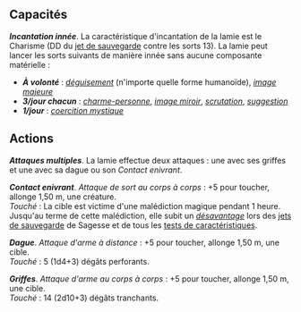 ## Capacités
_**Incantation innée**_. La caractéristique d'incantation de la lamie est le Charisme (DD du [jet de sauvegarde](/utiliser-les-caracteristiques/#jets-de-sauvegarde) contre les sorts 13). La lamie peut lancer les sorts suivants de manière innée sans aucune composante matérielle :
* _**À volonté**_ : [_déguisement_](/grimoire/deguisement/) (n'importe quelle forme humanoïde), [_image majeure_](/grimoire/image-majeure/)
* _**3/jour chacun**_ : [_charme-personne_](/grimoire/charme-personne/), [_image miroir_](/grimoire/image-miroir/), [_scrutation_](/grimoire/scrutation/), [_suggestion_](/grimoire/suggestion/)
* _**1/jour**_ : [_coercition mystique_](/grimoire/coercition-mystique/)

## Actions
_**Attaques multiples**_. La lamie effectue deux attaques : une avec ses griffes et une avec sa dague ou son _Contact enivrant_.

_**Contact enivrant**_. _Attaque de sort au corps à corps_ : +5 pour toucher, allonge 1,50 m, une créature.  
_Touché_ : La cible est victime d'une malédiction magique pendant 1 heure. Jusqu'au terme de cette malédiction, elle subit un [_désavantage_](/utiliser-les-caracteristiques/#avantage-et-desavantage) lors des [jets de sauvegarde](/utiliser-les-caracteristiques/#jets-de-sauvegarde) de Sagesse et de tous les [tests de caractéristiques](/utiliser-les-caracteristiques/#tests-de-caracteristique).

_**Dague**_. _Attaque d'arme à distance_ : +5 pour toucher, allonge 1,50 m, une cible.  
_Touché_ : 5 (1d4+3) dégâts perforants.

_**Griffes**_. _Attaque d'arme au corps à corps_ : +5 pour toucher, allonge 1,50 m, une cible.  
_Touché_ : 14 (2d10+3) dégâts tranchants.

